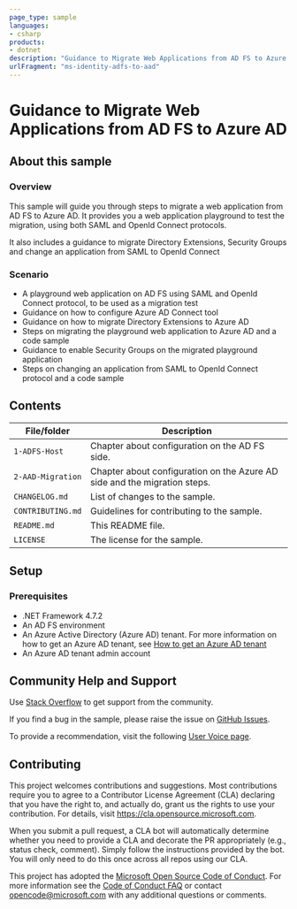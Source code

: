 ```yaml
---
page_type: sample
languages:
- csharp
products:
- dotnet
description: "Guidance to Migrate Web Applications from AD FS to Azure AD"
urlFragment: "ms-identity-adfs-to-aad"
---
```


# Guidance to Migrate Web Applications from AD FS to Azure AD

## About this sample

### Overview

This sample will guide you through steps to migrate a web application from AD FS to Azure AD. It provides you a web application playground to test the migration, using both SAML and OpenId Connect protocols.

It also includes a guidance to migrate Directory Extensions, Security Groups and change an application from SAML to OpenId Connect

### Scenario

- A playground web application on AD FS using SAML and OpenId Connect protocol, to be used as a migration test
- Guidance on how to configure Azure AD Connect tool
- Guidance on how to migrate Directory Extensions to Azure AD
- Steps on migrating the playground web application to Azure AD and a code sample
- Guidance to enable Security Groups on the migrated playground application
- Steps on changing an application from SAML to OpenId Connect protocol and a code sample

## Contents

| File/folder       | Description                                |
|-------------------|--------------------------------------------|
| `1-ADFS-Host`     | Chapter about configuration on the AD FS side.                                                            |
| `2-AAD-Migration` | Chapter about configuration on the Azure AD side and the migration steps.                                             |
| `CHANGELOG.md`    | List of changes to the sample.             |
| `CONTRIBUTING.md` | Guidelines for contributing to the sample. |
| `README.md`       | This README file.                          |
| `LICENSE`         | The license for the sample.                |

## Setup

### Prerequisites

- .NET Framework 4.7.2
- An AD FS environment
- An Azure Active Directory (Azure AD) tenant. For more information on how to get an Azure AD tenant, see [How to get an Azure AD tenant](https://azure.microsoft.com/en-us/documentation/articles/active-directory-howto-tenant/)
- An Azure AD tenant admin account

## Community Help and Support

Use [Stack Overflow](http://stackoverflow.com/questions/tagged/msal) to get support from the community.

If you find a bug in the sample, please raise the issue on [GitHub Issues](../issues).

To provide a recommendation, visit the following [User Voice page](https://feedback.azure.com/forums/169401-azure-active-directory).

## Contributing

This project welcomes contributions and suggestions.  Most contributions require you to agree to a
Contributor License Agreement (CLA) declaring that you have the right to, and actually do, grant us
the rights to use your contribution. For details, visit https://cla.opensource.microsoft.com.

When you submit a pull request, a CLA bot will automatically determine whether you need to provide
a CLA and decorate the PR appropriately (e.g., status check, comment). Simply follow the instructions
provided by the bot. You will only need to do this once across all repos using our CLA.

This project has adopted the [Microsoft Open Source Code of Conduct](https://opensource.microsoft.com/codeofconduct/).
For more information see the [Code of Conduct FAQ](https://opensource.microsoft.com/codeofconduct/faq/) or
contact [opencode@microsoft.com](mailto:opencode@microsoft.com) with any additional questions or comments.
